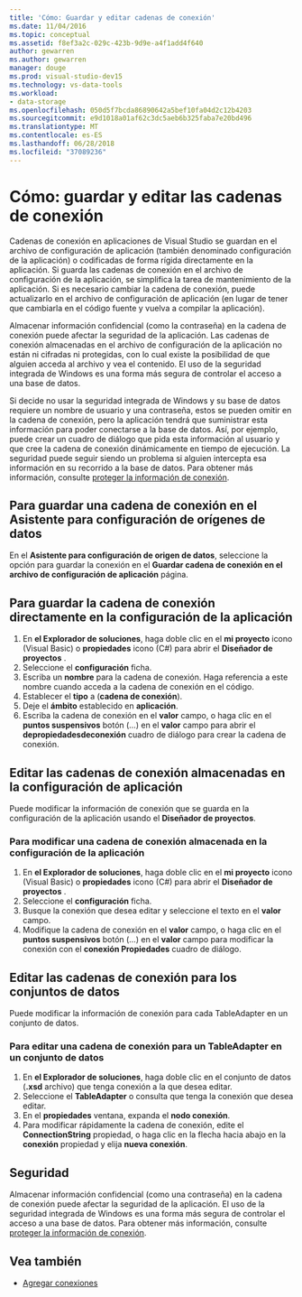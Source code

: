 ```yaml
---
title: 'Cómo: Guardar y editar cadenas de conexión'
ms.date: 11/04/2016
ms.topic: conceptual
ms.assetid: f8ef3a2c-029c-423b-9d9e-a4f1add4f640
author: gewarren
ms.author: gewarren
manager: douge
ms.prod: visual-studio-dev15
ms.technology: vs-data-tools
ms.workload:
- data-storage
ms.openlocfilehash: 050d5f7bcda86890642a5bef10fa04d2c12b4203
ms.sourcegitcommit: e9d1018a01af62c3dc5aeb6b325faba7e20bd496
ms.translationtype: MT
ms.contentlocale: es-ES
ms.lasthandoff: 06/28/2018
ms.locfileid: "37089236"
---
```

# <a name="how-to-save-and-edit-connection-strings"></a>Cómo: guardar y editar las cadenas de conexión
Cadenas de conexión en aplicaciones de Visual Studio se guardan en el archivo de configuración de aplicación (también denominado configuración de la aplicación) o codificadas de forma rígida directamente en la aplicación. Si guarda las cadenas de conexión en el archivo de configuración de la aplicación, se simplifica la tarea de mantenimiento de la aplicación. Si es necesario cambiar la cadena de conexión, puede actualizarlo en el archivo de configuración de aplicación (en lugar de tener que cambiarla en el código fuente y vuelva a compilar la aplicación).

Almacenar información confidencial (como la contraseña) en la cadena de conexión puede afectar la seguridad de la aplicación. Las cadenas de conexión almacenadas en el archivo de configuración de la aplicación no están ni cifradas ni protegidas, con lo cual existe la posibilidad de que alguien acceda al archivo y vea el contenido. El uso de la seguridad integrada de Windows es una forma más segura de controlar el acceso a una base de datos.

Si decide no usar la seguridad integrada de Windows y su base de datos requiere un nombre de usuario y una contraseña, estos se pueden omitir en la cadena de conexión, pero la aplicación tendrá que suministrar esta información para poder conectarse a la base de datos. Así, por ejemplo, puede crear un cuadro de diálogo que pida esta información al usuario y que cree la cadena de conexión dinámicamente en tiempo de ejecución. La seguridad puede seguir siendo un problema si alguien intercepta esa información en su recorrido a la base de datos.
Para obtener más información, consulte [proteger la información de conexión](/dotnet/framework/data/adonet/protecting-connection-information).

## <a name="to-save-a-connection-string-from-within-the-data-source-configuration-wizard"></a>Para guardar una cadena de conexión en el Asistente para configuración de orígenes de datos
En el **Asistente para configuración de origen de datos**, seleccione la opción para guardar la conexión en el **Guardar cadena de conexión en el archivo de configuración de aplicación** página.

## <a name="to-save-a-connection-string-directly-into-application-settings"></a>Para guardar la cadena de conexión directamente en la configuración de la aplicación
1. En **el Explorador de soluciones**, haga doble clic en el **mi proyecto** icono (Visual Basic) o **propiedades** icono (C#) para abrir el **Diseñador de proyectos** .
1. Seleccione el **configuración** ficha.
1. Escriba un **nombre** para la cadena de conexión. Haga referencia a este nombre cuando acceda a la cadena de conexión en el código.
1. Establecer el **tipo** a (**cadena de conexión**).
1. Deje el **ámbito** establecido en **aplicación**.
1. Escriba la cadena de conexión en el **valor** campo, o haga clic en el **puntos suspensivos** botón (…) en el **valor** campo para abrir el **depropiedadesdeconexión** cuadro de diálogo para crear la cadena de conexión.

## <a name="edit-connection-strings-stored-in-application-settings"></a>Editar las cadenas de conexión almacenadas en la configuración de aplicación
Puede modificar la información de conexión que se guarda en la configuración de la aplicación usando el **Diseñador de proyectos**.

### <a name="to-edit-a-connection-string-stored-in-application-settings"></a>Para modificar una cadena de conexión almacenada en la configuración de la aplicación
1. En **el Explorador de soluciones**, haga doble clic en el **mi proyecto** icono (Visual Basic) o **propiedades** icono (C#) para abrir el **Diseñador de proyectos** .
1. Seleccione el **configuración** ficha.
1. Busque la conexión que desea editar y seleccione el texto en el **valor** campo.
1. Modifique la cadena de conexión en el **valor** campo, o haga clic en el **puntos suspensivos** botón (…) en el **valor** campo para modificar la conexión con el **conexión Propiedades** cuadro de diálogo.

## <a name="edit-connection-strings-for-datasets"></a>Editar las cadenas de conexión para los conjuntos de datos
Puede modificar la información de conexión para cada TableAdapter en un conjunto de datos.

### <a name="to-edit-a-connection-string-for-a-tableadapter-in-a-dataset"></a>Para editar una cadena de conexión para un TableAdapter en un conjunto de datos
1. En **el Explorador de soluciones**, haga doble clic en el conjunto de datos (**.xsd** archivo) que tenga conexión a la que desea editar.
1. Seleccione el **TableAdapter** o consulta que tenga la conexión que desea editar.
1. En el **propiedades** ventana, expanda el **nodo conexión**.
1. Para modificar rápidamente la cadena de conexión, edite el **ConnectionString** propiedad, o haga clic en la flecha hacia abajo en la **conexión** propiedad y elija **nueva conexión**.

## <a name="security"></a>Seguridad
Almacenar información confidencial (como una contraseña) en la cadena de conexión puede afectar la seguridad de la aplicación. El uso de la seguridad integrada de Windows es una forma más segura de controlar el acceso a una base de datos.
Para obtener más información, consulte [proteger la información de conexión](/dotnet/framework/data/adonet/protecting-connection-information).

## <a name="see-also"></a>Vea también

- [Agregar conexiones](../data-tools/add-new-connections.md)